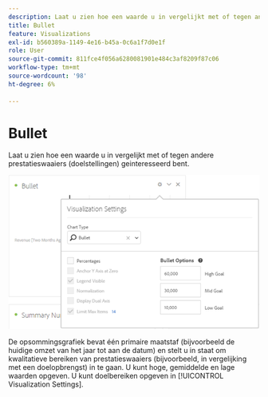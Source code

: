 ```yaml
---
description: Laat u zien hoe een waarde u in vergelijkt met of tegen andere prestatieswaaiers (doelstellingen) geinteresseerd bent.
title: Bullet
feature: Visualizations
exl-id: b560389a-1149-4e16-b45a-0c6a1f7d0e1f
role: User
source-git-commit: 811fce4f056a6280081901e484c3af8209f87c06
workflow-type: tm+mt
source-wordcount: '98'
ht-degree: 6%

---
```


# Bullet

Laat u zien hoe een waarde u in vergelijkt met of tegen andere prestatieswaaiers (doelstellingen) geinteresseerd bent.

![Het venster van de Montages van de visualisatie die de het type van Grafiek optie, Opties van de Opsomming, en andere grafiekmontages tonen.](assets/bullet-image.png)

De opsommingsgrafiek bevat één primaire maatstaf (bijvoorbeeld de huidige omzet van het jaar tot aan de datum) en stelt u in staat om kwalitatieve bereiken van prestatieswaaiers (bijvoorbeeld, in vergelijking met een doelopbrengst) in te gaan. U kunt hoge, gemiddelde en lage waarden opgeven. U kunt doelbereiken opgeven in [!UICONTROL Visualization Settings].
